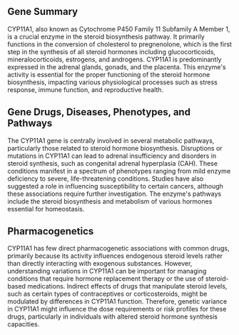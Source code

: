 ## Gene Summary
CYP11A1, also known as Cytochrome P450 Family 11 Subfamily A Member 1, is a crucial enzyme in the steroid biosynthesis pathway. It primarily functions in the conversion of cholesterol to pregnenolone, which is the first step in the synthesis of all steroid hormones including glucocorticoids, mineralocorticoids, estrogens, and androgens. CYP11A1 is predominantly expressed in the adrenal glands, gonads, and the placenta. This enzyme's activity is essential for the proper functioning of the steroid hormone biosynthesis, impacting various physiological processes such as stress response, immune function, and reproductive health.

## Gene Drugs, Diseases, Phenotypes, and Pathways
The CYP11A1 gene is centrally involved in several metabolic pathways, particularly those related to steroid hormone biosynthesis. Disruptions or mutations in CYP11A1 can lead to adrenal insufficiency and disorders in steroid synthesis, such as congenital adrenal hyperplasia (CAH). These conditions manifest in a spectrum of phenotypes ranging from mild enzyme deficiency to severe, life-threatening conditions. Studies have also suggested a role in influencing susceptibility to certain cancers, although these associations require further investigation. The enzyme's pathways include the steroid biosynthesis and metabolism of various hormones essential for homeostasis.

## Pharmacogenetics
CYP11A1 has few direct pharmacogenetic associations with common drugs, primarily because its activity influences endogenous steroid levels rather than directly interacting with exogenous substances. However, understanding variations in CYP11A1 can be important for managing conditions that require hormone replacement therapy or the use of steroid-based medications. Indirect effects of drugs that manipulate steroid levels, such as certain types of contraceptives or corticosteroids, might be modulated by differences in CYP11A1 function. Therefore, genetic variance in CYP11A1 might influence the dose requirements or risk profiles for these drugs, particularly in individuals with altered steroid hormone synthesis capacities.